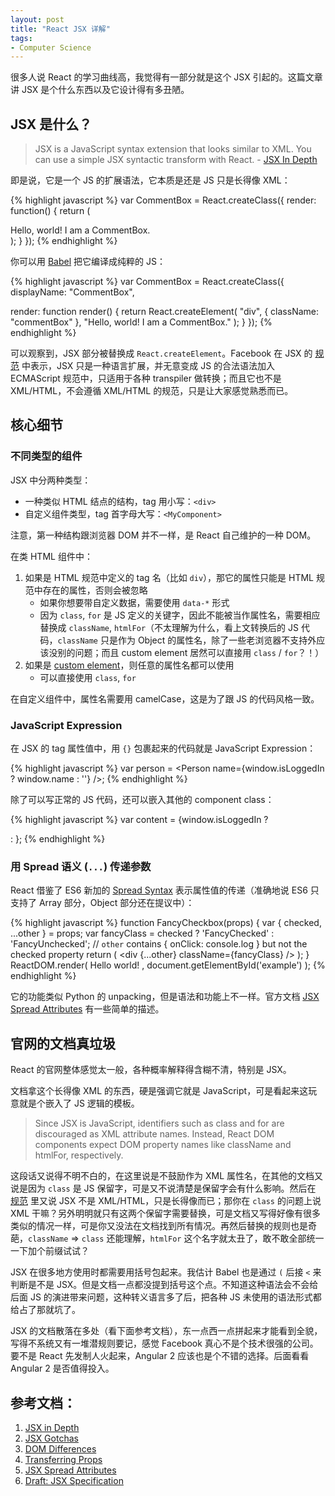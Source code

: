 ```yaml
---
layout: post
title: "React JSX 详解"
tags: 
- Computer Science
---
```


很多人说 React 的学习曲线高，我觉得有一部分就是这个 JSX 引起的。这篇文章讲 JSX 是个什么东西以及它设计得有多丑陋。

<!--more-->

## JSX 是什么？

> JSX is a JavaScript syntax extension that looks similar to XML. You can use a simple JSX syntactic transform with React.  - [JSX In Depth][]

即是说，它是一个 JS 的扩展语法，它本质是还是 JS 只是长得像 XML：

{% highlight javascript %}
var CommentBox = React.createClass({
  render: function() {
    return (
      <div className="commentBox">
        Hello, world! I am a CommentBox.
      </div>
    );
  }
});
{% endhighlight %}

你可以用 [Babel](https://babeljs.io/repl/) 把它编译成纯粹的 JS：

{% highlight javascript %}
var CommentBox = React.createClass({
  displayName: "CommentBox",

  render: function render() {
    return React.createElement(
      "div",
      { className: "commentBox" },
      "Hello, world! I am a CommentBox."
    );
  }
});
{% endhighlight %}

可以观察到，JSX 部分被替换成 `React.createElement`。Facebook 在 JSX 的 [规范][Draft: JSX Specification] 中表示，JSX 只是一种语言扩展，并无意变成 JS 的合法语法加入 ECMAScript 规范中，只适用于各种 transpiler 做转换；而且它也不是 XML/HTML，不会遵循 XML/HTML 的规范，只是让大家感觉熟悉而已。

## 核心细节

### 不同类型的组件

JSX 中分两种类型：

* 一种类似 HTML 结点的结构，tag 用小写：`<div>`
* 自定义组件类型，tag 首字母大写：`<MyComponent>`

注意，第一种结构跟浏览器 DOM 并不一样，是 React 自己维护的一种 DOM。

在类 HTML 组件中：

1. 如果是 HTML 规范中定义的 tag 名（比如 `div`），那它的属性只能是 HTML 规范中存在的属性，否则会被忽略
   * 如果你想要带自定义数据，需要使用 `data-*` 形式
   * 因为 `class`, `for` 是 JS 定义的关键字，因此不能被当作属性名，需要相应替换成 `className`, `htmlFor`（不太理解为什么，看上文转换后的 JS 代码，`className` 只是作为 Object 的属性名，除了一些老浏览器不支持外应该没别的问题；而且 custom element 居然可以直接用 `class` / `for`？！）
2. 如果是 [custom element](http://www.html5rocks.com/en/tutorials/webcomponents/customelements/)，则任意的属性名都可以使用
   * 可以直接使用 `class`, `for`

在自定义组件中，属性名需要用 camelCase，这是为了跟 JS 的代码风格一致。

### JavaScript Expression

在 JSX 的 tag 属性值中，用 `{}` 包裹起来的代码就是 JavaScript Expression：

{% highlight javascript %}
var person = <Person name={window.isLoggedIn ? window.name : ''} />;
{% endhighlight %}

除了可以写正常的 JS 代码，还可以嵌入其他的 component class：

{% highlight javascript %}
var content = <Container>{window.isLoggedIn ? <Nav /> : <Login />}</Container>;
{% endhighlight %}

### 用 Spread 语义 (`...`) 传递参数

React 借鉴了 ES6 新加的 [Spread Syntax](https://developer.mozilla.org/en-US/docs/Web/JavaScript/Reference/Operators/Spread_operator) 表示属性值的传递（准确地说 ES6 只支持了 Array 部分，Object 部分还在提议中）：

{% highlight javascript %}
function FancyCheckbox(props) {
  var { checked, ...other } = props;
  var fancyClass = checked ? 'FancyChecked' : 'FancyUnchecked';
  // `other` contains { onClick: console.log } but not the checked property
  return (
    <div {...other} className={fancyClass} />
  );
}
ReactDOM.render(
  <FancyCheckbox checked={true} onClick={console.log.bind(console)}>
    Hello world!
  </FancyCheckbox>,
  document.getElementById('example')
);
{% endhighlight %}

它的功能类似 Python 的 unpacking，但是语法和功能上不一样。官方文档 [JSX Spread Attributes][] 有一些简单的描述。

## 官网的文档真垃圾

React 的官网整体感觉太一般，各种概率解释得含糊不清，特别是 JSX。

文档拿这个长得像 XML 的东西，硬是强调它就是 JavaScript，可是看起来这玩意就是个嵌入了 JS 逻辑的模板。

> Since JSX is JavaScript, identifiers such as class and for are discouraged as XML attribute names. Instead, React DOM components expect DOM property names like className and htmlFor, respectively.

这段话又说得不明不白的，在这里说是不鼓励作为 XML 属性名，在其他的文档又说是因为 `class` 是 JS 保留字，可是又不说清楚是保留字会有什么影响。然后在 [规范][Draft: JSX Specification] 里又说 JSX 不是 XML/HTML，只是长得像而已；那你在 `class` 的问题上说 XML 干嘛？另外明明就只有这两个保留字需要替换，可是文档又写得好像有很多类似的情况一样，可是你又没法在文档找到所有情况。再然后替换的规则也是奇葩，`className` => `class` 还能理解，`htmlFor` 这个名字就太丑了，敢不敢全部统一一下加个前缀试试？

JSX 在很多地方使用时都需要用括号包起来。我估计 Babel 也是通过 `(` 后接 `<` 来判断是不是 JSX。但是文档一点都没提到括号这个点。不知道这种语法会不会给后面 JS 的演进带来问题，这种转义语言多了后，把各种 JS 未使用的语法形式都给占了那就坑了。

JSX 的文档散落在多处（看下面参考文档），东一点西一点拼起来才能看到全貌，写得不系统又有一堆潜规则要记，感觉 Facebook 真心不是个技术很强的公司。要不是 React 先发制人火起来，Angular 2 应该也是个不错的选择。后面看看 Angular 2 是否值得投入。

## 参考文档：

1. [JSX in Depth][]
2. [JSX Gotchas][]
3. [DOM Differences][]
4. [Transferring Props][]
5. [JSX Spread Attributes][]
6. [Draft: JSX Specification][]

[JSX in Depth]: https://facebook.github.io/react/docs/jsx-in-depth.html
[JSX Gotchas]: https://facebook.github.io/react/docs/jsx-gotchas.html
[DOM Differences]: https://facebook.github.io/react/docs/dom-differences.html
[Transferring Props]: https://facebook.github.io/react/docs/transferring-props.html#transferring-with-...-in-jsx
[JSX Spread Attributes]: https://facebook.github.io/react/docs/jsx-spread.html
[Draft: JSX Specification]: https://facebook.github.io/jsx/
